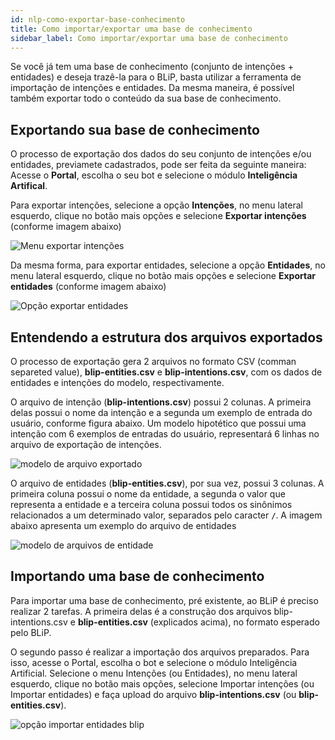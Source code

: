 ```yaml
---
id: nlp-como-exportar-base-conhecimento
title: Como importar/exportar uma base de conhecimento
sidebar_label: Como importar/exportar uma base de conhecimento
---
```


Se você já tem uma base de conhecimento (conjunto de intenções + entidades) e deseja trazê-la para o BLiP, basta utilizar a ferramenta de importação de intenções e entidades. Da mesma maneira, é possível também exportar todo o conteúdo da sua base de conhecimento. 

## Exportando sua base de conhecimento

O processo de exportação dos dados do seu conjunto de intenções e/ou entidades, previamete cadastrados, pode ser feita da seguinte maneira: Acesse o **Portal**, escolha o seu bot e selecione o módulo **Inteligência Artifical**.

Para exportar intenções, selecione a opção **Intenções**, no menu lateral esquerdo, clique no botão mais opções e selecione **Exportar intenções** (conforme imagem abaixo)

![Menu exportar intenções](/img/practice/ai/ai-como-exportar-base-conhecimento-1.png)<br>

Da mesma forma, para exportar entidades, selecione a opção **Entidades**, no menu lateral esquerdo, clique no botão mais opções e selecione **Exportar entidades** (conforme imagem abaixo)

![Opção exportar entidades](/img/practice/ai/ai-como-exportar-base-conhecimento-2.png)<br>

## Entendendo a estrutura dos arquivos exportados

O processo de exportação gera 2 arquivos no formato CSV (comman separeted value), **blip-entities.csv** e **blip-intentions.csv**, com os dados de entidades e intenções do modelo, respectivamente.

O arquivo de intenção (**blip-intentions.csv**) possui 2 colunas. A primeira delas possui o nome da intenção e a segunda um exemplo de entrada do usuário, conforme figura abaixo. Um modelo hipotético que possui uma intenção com 6 exemplos de entradas do usuário, representará 6 linhas no arquivo de exportação de intenções.

![modelo de arquivo exportado](/img/practice/ai/ai-como-exportar-base-conhecimento-3.png)<br>

O arquivo de entidades (**blip-entities.csv**), por sua vez, possui 3 colunas. A primeira coluna possui o nome da entidade, a segunda o valor que representa a entidade e a terceira coluna possui todos os sinônimos relacionados a um determinado valor, separados pelo caracter **`/`**. A imagem abaixo apresenta um exemplo do arquivo de entidades 

![modelo de arquivos de entidade](/img/practice/ai/ai-como-exportar-base-conhecimento-4.png)<br>

## Importando uma base de conhecimento

Para importar uma base de conhecimento, pré existente, ao BLiP é preciso realizar 2 tarefas. A primeira delas é a construção dos arquivos blip-intentions.csv e **blip-entities.csv** (explicados acima), no formato esperado pelo BLiP.

O segundo passo é realizar a importação dos arquivos preparados. Para isso, acesse o Portal, escolha o bot e selecione o módulo Inteligência Artificial. Selecione o menu Intenções (ou Entidades), no menu lateral esquerdo, clique no botão mais opções, selecione Importar intenções (ou Importar entidades) e faça upload do arquivo **blip-intentions.csv** (ou **blip-entities.csv**).

![opção importar entidades blip](/img/practice/ai/ai-como-exportar-base-conhecimento-5.png)<br>
